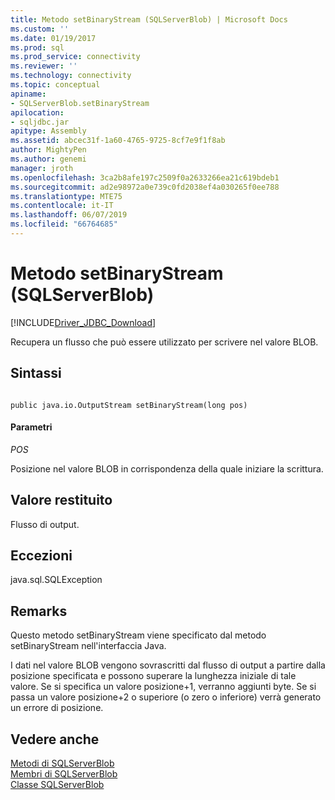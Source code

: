 ```yaml
---
title: Metodo setBinaryStream (SQLServerBlob) | Microsoft Docs
ms.custom: ''
ms.date: 01/19/2017
ms.prod: sql
ms.prod_service: connectivity
ms.reviewer: ''
ms.technology: connectivity
ms.topic: conceptual
apiname:
- SQLServerBlob.setBinaryStream
apilocation:
- sqljdbc.jar
apitype: Assembly
ms.assetid: abcec31f-1a60-4765-9725-8cf7e9f1f8ab
author: MightyPen
ms.author: genemi
manager: jroth
ms.openlocfilehash: 3ca2b8afe197c2509f0a2633266ea21c619bdeb1
ms.sourcegitcommit: ad2e98972a0e739c0fd2038ef4a030265f0ee788
ms.translationtype: MTE75
ms.contentlocale: it-IT
ms.lasthandoff: 06/07/2019
ms.locfileid: "66764685"
---
```

# <a name="setbinarystream-method-sqlserverblob"></a>Metodo setBinaryStream (SQLServerBlob)
[!INCLUDE[Driver_JDBC_Download](../../../includes/driver_jdbc_download.md)]

  Recupera un flusso che può essere utilizzato per scrivere nel valore BLOB.  
  
## <a name="syntax"></a>Sintassi  
  
```  
  
public java.io.OutputStream setBinaryStream(long pos)  
```  
  
#### <a name="parameters"></a>Parametri  
 *POS*  
  
 Posizione nel valore BLOB in corrispondenza della quale iniziare la scrittura.  
  
## <a name="return-value"></a>Valore restituito  
 Flusso di output.  
  
## <a name="exceptions"></a>Eccezioni  
 java.sql.SQLException  
  
## <a name="remarks"></a>Remarks  
 Questo metodo setBinaryStream viene specificato dal metodo setBinaryStream nell'interfaccia Java.  
  
 I dati nel valore BLOB vengono sovrascritti dal flusso di output a partire dalla posizione specificata e possono superare la lunghezza iniziale di tale valore. Se si specifica un valore posizione+1, verranno aggiunti byte. Se si passa un valore posizione+2 o superiore (o zero o inferiore) verrà generato un errore di posizione.  
  
## <a name="see-also"></a>Vedere anche  
 [Metodi di SQLServerBlob](../../../connect/jdbc/reference/sqlserverblob-methods.md)   
 [Membri di SQLServerBlob](../../../connect/jdbc/reference/sqlserverblob-members.md)   
 [Classe SQLServerBlob](../../../connect/jdbc/reference/sqlserverblob-class.md)  
  
  
